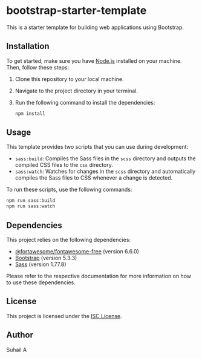 # bootstrap-starter-template

This is a starter template for building web applications using Bootstrap.

## Installation

To get started, make sure you have [Node.js](https://nodejs.org) installed on your machine. Then, follow these steps:

1. Clone this repository to your local machine.
2. Navigate to the project directory in your terminal.
3. Run the following command to install the dependencies:

   ```bash
   npm install
   ```

## Usage

This template provides two scripts that you can use during development:

- `sass:build`: Compiles the Sass files in the `scss` directory and outputs the compiled CSS files to the `css` directory.
- `sass:watch`: Watches for changes in the `scss` directory and automatically compiles the Sass files to CSS whenever a change is detected.

To run these scripts, use the following commands:

```bash
npm run sass:build
npm run sass:watch
```

## Dependencies

This project relies on the following dependencies:

- [@fortawesome/fontawesome-free](https://fontawesome.com) (version 6.6.0)
- [Bootstrap](https://getbootstrap.com) (version 5.3.3)
- [Sass](https://sass-lang.com) (version 1.77.8)

Please refer to the respective documentation for more information on how to use these dependencies.

## License

This project is licensed under the [ISC License](LICENSE).

## Author

Suhail A
